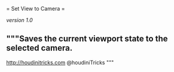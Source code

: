 = Set View to Camera =

*version 1.0*

"""Saves the current viewport state to the selected camera.
----
http://houdinitricks.com
@houdiniTricks
"""
